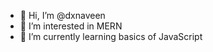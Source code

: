 - 👋 Hi, I’m @dxnaveen
- 👀 I’m interested in MERN
- 🌱 I’m currently learning basics of JavaScript


<!---
dxnaveen/dxnaveen is a ✨ special ✨ repository because its `README.md` (this file) appears on your GitHub profile.
You can click the Preview link to take a look at your changes.
--->
